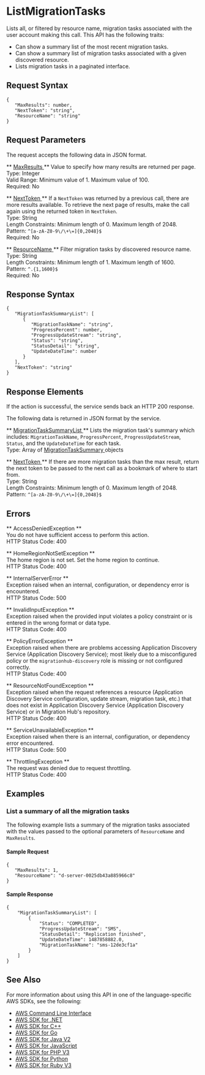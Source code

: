 # ListMigrationTasks<a name="API_ListMigrationTasks"></a>

Lists all, or filtered by resource name, migration tasks associated with the user account making this call\. This API has the following traits:
+ Can show a summary list of the most recent migration tasks\.
+ Can show a summary list of migration tasks associated with a given discovered resource\.
+ Lists migration tasks in a paginated interface\.

## Request Syntax<a name="API_ListMigrationTasks_RequestSyntax"></a>

```
{
   "MaxResults": number,
   "NextToken": "string",
   "ResourceName": "string"
}
```

## Request Parameters<a name="API_ListMigrationTasks_RequestParameters"></a>

The request accepts the following data in JSON format\.

 ** [ MaxResults ](#API_ListMigrationTasks_RequestSyntax) **   <a name="migrationhub-ListMigrationTasks-request-MaxResults"></a>
Value to specify how many results are returned per page\.  
Type: Integer  
Valid Range: Minimum value of 1\. Maximum value of 100\.  
Required: No

 ** [ NextToken ](#API_ListMigrationTasks_RequestSyntax) **   <a name="migrationhub-ListMigrationTasks-request-NextToken"></a>
If a `NextToken` was returned by a previous call, there are more results available\. To retrieve the next page of results, make the call again using the returned token in `NextToken`\.  
Type: String  
Length Constraints: Minimum length of 0\. Maximum length of 2048\.  
Pattern: `^[a-zA-Z0-9\/\+\=]{0,2048}$`   
Required: No

 ** [ ResourceName ](#API_ListMigrationTasks_RequestSyntax) **   <a name="migrationhub-ListMigrationTasks-request-ResourceName"></a>
Filter migration tasks by discovered resource name\.  
Type: String  
Length Constraints: Minimum length of 1\. Maximum length of 1600\.  
Pattern: `^.{1,1600}$`   
Required: No

## Response Syntax<a name="API_ListMigrationTasks_ResponseSyntax"></a>

```
{
   "MigrationTaskSummaryList": [ 
      { 
         "MigrationTaskName": "string",
         "ProgressPercent": number,
         "ProgressUpdateStream": "string",
         "Status": "string",
         "StatusDetail": "string",
         "UpdateDateTime": number
      }
   ],
   "NextToken": "string"
}
```

## Response Elements<a name="API_ListMigrationTasks_ResponseElements"></a>

If the action is successful, the service sends back an HTTP 200 response\.

The following data is returned in JSON format by the service\.

 ** [ MigrationTaskSummaryList ](#API_ListMigrationTasks_ResponseSyntax) **   <a name="migrationhub-ListMigrationTasks-response-MigrationTaskSummaryList"></a>
Lists the migration task's summary which includes: `MigrationTaskName`, `ProgressPercent`, `ProgressUpdateStream`, `Status`, and the `UpdateDateTime` for each task\.  
Type: Array of [ MigrationTaskSummary ](API_MigrationTaskSummary.md) objects

 ** [ NextToken ](#API_ListMigrationTasks_ResponseSyntax) **   <a name="migrationhub-ListMigrationTasks-response-NextToken"></a>
If there are more migration tasks than the max result, return the next token to be passed to the next call as a bookmark of where to start from\.  
Type: String  
Length Constraints: Minimum length of 0\. Maximum length of 2048\.  
Pattern: `^[a-zA-Z0-9\/\+\=]{0,2048}$` 

## Errors<a name="API_ListMigrationTasks_Errors"></a>

 ** AccessDeniedException **   
You do not have sufficient access to perform this action\.  
HTTP Status Code: 400

 ** HomeRegionNotSetException **   
The home region is not set\. Set the home region to continue\.  
HTTP Status Code: 400

 ** InternalServerError **   
Exception raised when an internal, configuration, or dependency error is encountered\.  
HTTP Status Code: 500

 ** InvalidInputException **   
Exception raised when the provided input violates a policy constraint or is entered in the wrong format or data type\.  
HTTP Status Code: 400

 ** PolicyErrorException **   
Exception raised when there are problems accessing Application Discovery Service \(Application Discovery Service\); most likely due to a misconfigured policy or the `migrationhub-discovery` role is missing or not configured correctly\.  
HTTP Status Code: 400

 ** ResourceNotFoundException **   
Exception raised when the request references a resource \(Application Discovery Service configuration, update stream, migration task, etc\.\) that does not exist in Application Discovery Service \(Application Discovery Service\) or in Migration Hub's repository\.  
HTTP Status Code: 400

 ** ServiceUnavailableException **   
Exception raised when there is an internal, configuration, or dependency error encountered\.  
HTTP Status Code: 500

 ** ThrottlingException **   
The request was denied due to request throttling\.  
HTTP Status Code: 400

## Examples<a name="API_ListMigrationTasks_Examples"></a>

### List a summary of all the migration tasks<a name="API_ListMigrationTasks_Example_1"></a>

The following example lists a summary of the migration tasks associated with the values passed to the optional parameters of `ResourceName` and `MaxResults`\.

#### Sample Request<a name="API_ListMigrationTasks_Example_1_Request"></a>

```
{
   "MaxResults": 1,
   "ResourceName": "d-server-0025db43a885966c8"
}
```

#### Sample Response<a name="API_ListMigrationTasks_Example_1_Response"></a>

```
{
    "MigrationTaskSummaryList": [
        {
            "Status": "COMPLETED", 
            "ProgressUpdateStream": "SMS", 
            "StatusDetail": "Replication finished", 
            "UpdateDateTime": 1487858882.0, 
            "MigrationTaskName": "sms-12de3cf1a"
        }
    ]
}
```

## See Also<a name="API_ListMigrationTasks_SeeAlso"></a>

For more information about using this API in one of the language\-specific AWS SDKs, see the following:
+  [ AWS Command Line Interface](https://docs.aws.amazon.com/goto/aws-cli/AWSMigrationHub-2017-05-31/ListMigrationTasks) 
+  [ AWS SDK for \.NET](https://docs.aws.amazon.com/goto/DotNetSDKV3/AWSMigrationHub-2017-05-31/ListMigrationTasks) 
+  [ AWS SDK for C\+\+](https://docs.aws.amazon.com/goto/SdkForCpp/AWSMigrationHub-2017-05-31/ListMigrationTasks) 
+  [ AWS SDK for Go](https://docs.aws.amazon.com/goto/SdkForGoV1/AWSMigrationHub-2017-05-31/ListMigrationTasks) 
+  [ AWS SDK for Java V2](https://docs.aws.amazon.com/goto/SdkForJavaV2/AWSMigrationHub-2017-05-31/ListMigrationTasks) 
+  [ AWS SDK for JavaScript](https://docs.aws.amazon.com/goto/AWSJavaScriptSDK/AWSMigrationHub-2017-05-31/ListMigrationTasks) 
+  [ AWS SDK for PHP V3](https://docs.aws.amazon.com/goto/SdkForPHPV3/AWSMigrationHub-2017-05-31/ListMigrationTasks) 
+  [ AWS SDK for Python](https://docs.aws.amazon.com/goto/boto3/AWSMigrationHub-2017-05-31/ListMigrationTasks) 
+  [ AWS SDK for Ruby V3](https://docs.aws.amazon.com/goto/SdkForRubyV3/AWSMigrationHub-2017-05-31/ListMigrationTasks) 